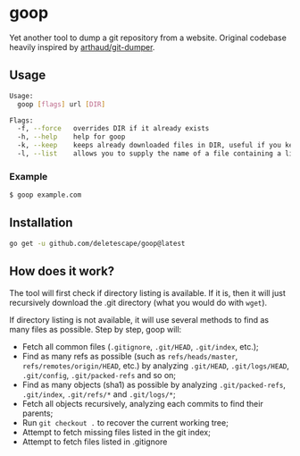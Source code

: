 # goop

Yet another tool to dump a git repository from a website. Original codebase heavily inspired by [arthaud/git-dumper](https://github.com/arthaud/git-dumper).

## Usage
```bash
Usage:
  goop [flags] url [DIR]

Flags:
  -f, --force   overrides DIR if it already exists
  -h, --help    help for goop
  -k, --keep    keeps already downloaded files in DIR, useful if you keep being ratelimited by server
  -l, --list    allows you to supply the name of a file containing a list of domain names instead of just one domain
```

### Example
```bash
$ goop example.com
```

## Installation

```bash
go get -u github.com/deletescape/goop@latest
```

## How does it work?

The tool will first check if directory listing is available. If it is, then it will just recursively download the .git directory (what you would do with `wget`).

If directory listing is not available, it will use several methods to find as many files as possible. Step by step, goop will:
* Fetch all common files (`.gitignore`, `.git/HEAD`, `.git/index`, etc.);
* Find as many refs as possible (such as `refs/heads/master`, `refs/remotes/origin/HEAD`, etc.) by analyzing `.git/HEAD`, `.git/logs/HEAD`, `.git/config`, `.git/packed-refs` and so on;
* Find as many objects (sha1) as possible by analyzing `.git/packed-refs`, `.git/index`, `.git/refs/*` and `.git/logs/*`;
* Fetch all objects recursively, analyzing each commits to find their parents;
* Run `git checkout .` to recover the current working tree;
* Attempt to fetch missing files listed in the git index;
* Attempt to fetch files listed in .gitignore
